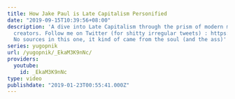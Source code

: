 ```yaml
---
title: How Jake Paul is Late Capitalism Personified
date: "2019-09-15T10:39:56+08:00"
description: 'A dive into Late Capitalism through the prism of modern mainstream content
  creators. Follow me on Twitter (for shitty irregular tweets) : https://twitter.com/yugopnik
  No sources in this one, it kind of came from the soul (and the ass)'
series: yugopnik
url: /yugopnik/_EkaM3K9nNc/
providers:
  youtube:
    id: _EkaM3K9nNc
type: video
publishdate: "2019-01-23T00:55:41.000Z"
---
```

